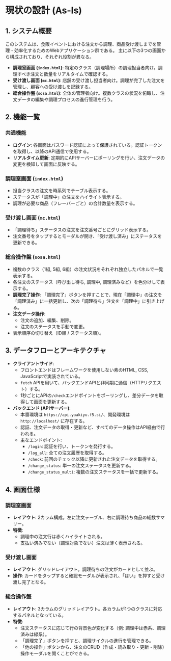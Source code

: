 # 現状の設計 (As-Is)

## 1. システム概要

このシステムは、食販イベントにおける注文から調理、商品受け渡しまでを管理・効率化するためのWebアプリケーション群である。
主に以下の3つの画面から構成されており、それぞれ役割が異なる。

- **調理室画面 (`index.html`)**: 特定のクラス（調理場所）の調理担当者向け。調理すべき注文と数量をリアルタイムで確認する。
- **受け渡し画面 (`mc.html`)**: 店舗の受け渡し担当者向け。調理が完了した注文を管理し、顧客への受け渡しを記録する。
- **総合操作盤 (`sosa.html`)**: 全体の管理者向け。複数クラスの状況を俯瞰し、注文データの編集や調理プロセスの進行管理を行う。

## 2. 機能一覧

### 共通機能
- **ログイン**: 各画面はパスワード認証によって保護されている。認証トークンを取得し、以降のAPI通信で使用する。
- **リアルタイム更新**: 定期的にAPIサーバーにポーリングを行い、注文データの変更を検知して画面に反映する。

### 調理室画面 (`index.html`)
- 担当クラスの注文を時系列でテーブル表示する。
- ステータスが「調理中」の注文をハイライト表示する。
- 調理が必要な商品（フレーバーごと）の合計数量を表示する。

### 受け渡し画面 (`mc.html`)
- 「調理待ち」ステータスの注文を注文番号ごとにグリッド表示する。
- 注文番号をタップするとモーダルが開き、「受け渡し済み」にステータスを更新できる。

### 総合操作盤 (`sosa.html`)
- 複数のクラス（1組, 5組, 6組）の注文状況をそれぞれ独立したパネルで一覧表示する。
- 各注文のステータス（呼び出し待ち, 調理中, 調理済みなど）を色分けして表示する。
- **調理完了操作**: 「調理完了」ボタンを押すことで、現在「調理中」の注文を「調理済み」に一括更新し、次の「調理待ち」注文を「調理中」に引き上げる。
- **注文データ操作**:
    - 注文の追加、編集、削除。
    - 注文のステータスを手動で変更。
- 表示順序の切り替え（ID順 / ステータス順）。

## 3. データフローとアーキテクチャ

- **クライアントサイド**:
    - フロントエンドはフレームワークを使用しない素のHTML, CSS, JavaScriptで実装されている。
    - `fetch` APIを用いて、バックエンドAPIと非同期に通信（HTTPリクエスト）する。
    - 1秒ごとにAPIの`/check`エンドポイントをポーリングし、差分データを取得して画面を更新する。
- **バックエンド (APIサーバー)**:
    - 本番環境は `https://api.yaakiyu.f5.si/`、開発環境は `http://localhost/` に存在する。
    - 認証、注文データの取得・更新など、すべてのデータ操作はAPI経由で行われる。
    - 主なエンドポイント:
        - `/login`: 認証を行い、トークンを発行する。
        - `/log_all`: 全ての注文履歴を取得する。
        - `/check`: 前回のチェック以降に更新された注文データを取得する。
        - `/change_status`: 単一の注文ステータスを更新する。
        - `/change_status_multi`: 複数の注文ステータスを一括で更新する。

## 4. 画面仕様

### 調理室画面
- **レイアウト**: 2カラム構成。左に注文テーブル、右に調理待ち商品の総数サマリー。
- **特徴**:
    - 調理中の注文行は赤くハイライトされる。
    - 支払い済みでない（調理対象でない）注文は薄く表示される。

### 受け渡し画面
- **レイアウト**: グリッドレイアウト。調理待ちの注文がカードとして並ぶ。
- **操作**: カードをタップすると確認モーダルが表示され、「はい」を押すと受け渡し完了となる。

### 総合操作盤
- **レイアウト**: 3カラムのグリッドレイアウト。各カラムが1つのクラスに対応するパネルとなっている。
- **特徴**:
    - 注文ステータスに応じて行の背景色が変化する（例: 調理中は赤系、調理済みは緑系）。
    - 「調理完了」ボタンを押すと、調理サイクルの進行を管理できる。
    - 「他の操作」ボタンから、注文のCRUD（作成・読み取り・更新・削除）操作モーダルを開くことができる。
